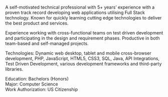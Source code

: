 <!--
**dbiradar/dbiradar** is a ✨ _special_ ✨ repository because its `README.md` (this file) appears on your GitHub profile.

Here are some ideas to get you started:

- 🔭 I’m currently working on ...
- 🌱 I’m currently learning ...
- 👯 I’m looking to collaborate on ...
- 🤔 I’m looking for help with ...
- 💬 Ask me about ...
- 📫 How to reach me: ...
- 😄 Pronouns: ...
- ⚡ Fun fact: ...
-->

A self-motivated technical professional with 5+ years’ experience with a proven track record developing web applications utilising Full Stack technology. Known for quickly learning cutting edge technologies to deliver the best product and services.

Experience working with cross-functional teams on test driven development and participating in the design and requirement phases. Productive in both team-based and self-managed projects.

Technologies: Dynamic web desktop, tablet and mobile cross-browser development, PHP, JavaScript, HTML5, CSS3, SQL, Java, API Integrations, Test Driven Development, various development frameworks and third-party libraries.


Education: Bachelors (Honors)<br/>
Major: Computer Science<br/>
Work Authorization: US Citizenship<br/>
